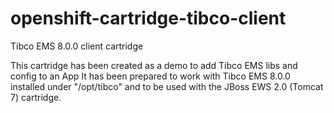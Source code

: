openshift-cartridge-tibco-client
================================

Tibco EMS 8.0.0 client cartridge 

This cartridge has been created as a demo to add Tibco EMS libs and config to an App
It has been prepared to work with Tibco EMS 8.0.0 installed under "/opt/tibco" and to be used with the JBoss EWS 2.0 (Tomcat 7) cartridge.

